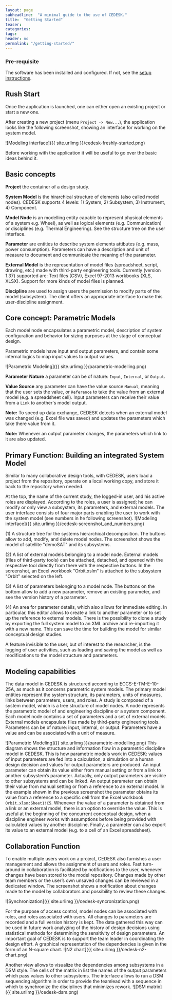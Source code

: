 ```yaml
---
layout: page
subheadline:  "A minimal guide to the use of CEDESK."
title:  "Getting Started"
teaser: 
categories:
tags:
header: no
permalink: "/getting-started/"
---
```


### Pre-requisite

The software has been installed and configured. If not, see the [setup instructions](/documents/CEDESK-Setup.pdf).

## Rush Start
Once the application is launched, one can either open an existing project or start a new one.

After creating a new project (menu `Project -> New...`), the application looks like the following screenshot, showing an interface for working on the system model.

![Modeling interface]({{ site.urlimg }}/cedesk-freshly-started.png)

Before working with the application it will be useful to go over the basic ideas behind it.


## Basic concepts

**Project** the container of a design study.

**System Model** is the hirarchical structure of elements (also called model nodes). CEDESK supports 4 levels: 1) System, 2) Subsystem, 3) Instrument, 4) Component. 

**Model Node** is an modelling entity capable to represent physical elements of a system e.g. Wheel), as well as logical elements (e.g. Communication) or disciplines (e.g. Thermal Engineering). See the structure tree on the user interface.

**Parameter** are entities to describe system elements attibutes (e.g. mass, power consumption). Parameters can have a description and unit of measure to document and communicate the meaning of the parameter.

**External Model** is the representation of model files (spreadsheet, script, drawing, etc.) made with third-party engineering tools. Currently (version 1.37) supported are: Text files (CSV), Excel 97-2013 workbooks (XLS, XLSX). Support for more kinds of model files is planned.

**Discipline** are used to assign users the permission to modify parts of the model (subsystem). The client offers an appropriate interface to make this user-discipline assignment.


## Core concept: Parametric Models
Each model node encapsulates a parametric model, description of system configuration and behavior for sizing purposes at the stage of conceptual design.

Parametric models have input and output parameters, and contain some internal logics to map input values to output values.

![Parametric Modeling]({{ site.urlimg }}/parametric-modelling.png)

**Parameter Nature** a parameter can be of nature: `Input`, `Internal`, or `Output`.

**Value Source** any parameter can have the value source `Manual`, meaning that the user sets the value, or `Reference` to take the value from an external model (e.g. a spreadsheet cell). Input parameters can receive their value from a `Link` to another's model output.

**Note:** To speed up data exchange, CEDESK detects when an external model was changed (e.g. Excel file was saved) and updates the parameters which take there value from it.

**Note:** Whenever an output parameter changes, the parameters which link to it are also updated.

## Primary Function: Building an integrated System Model

Similar to many collaborative design tools, with CEDESK, users load a
project from the repository, operate on a local working copy, and store it back to the repository when needed. 

At the top, the name of the current study, the logged-in user, and his active roles are displayed.
According to the roles, a user is assigned; he can modify or only view a subsystem, its parameters, and external models.
The user interface consists of four major parts enabling the user to work with the system model (see numbers in he following screenshot).
![Modeling interface]({{ site.urlimg }}/cedesk-screenshot_and_numbers.png)

(1) A structure tree for the systems hierarchical decomposition. The
buttons allow to add, modify, and delete model nodes. The screenshot shows the model of satellite "demoSAT" and its subsystems.

(2) A list of external models belonging to a model node. External models (files of third-party tools) can be attached, detached, and opened with the respective tool directly from there with the respective buttons. In the screenshot, an Excel workbook "Orbit.xslm" is attached to the subsystem "Orbit" selected on the left.

(3) A list of parameters belonging to a model node. The buttons on the bottom allow to add a
new parameter, remove an existing parameter, and see the version history of a parameter.

(4) An area for parameter details, which also allows for immediate editing. In particular, this editor allows to create a link to another parameter or to set up the reference to external models. There is the possibility to clone a study by exporting the full system model to an XML archive and re-importing it with a new name. This can save the time for building the model for similar conceptual design studies.

A feature invisible to the user, but of interest to the researcher, is the logging of user activities, such as loading and saving the model as well as modifications to the model structure and parameters.

## Modeling capabilities
The data model in CEDESK is structured according to ECCS-E-TM-E-10-25A, as much as it concerns
parametric system models. The primary model entities represent the system structure, its
parameters, units of measures, links between parameters, users, and roles.
A study is composed of a system model, which is a tree structure of model nodes. A node
represents the parametric model of and engineering discipline or a system component. Each model
node contains a set of parameters and a set of external models. External models encapsulate files
made by third-party engineering tools. Parameters can be of nature: input, internal, or output.
Parameters have a value and can be associated with a unit of measure.

![Parametric Modeling]({{ site.urlimg }}/parametric-modelling.png)
This diagram shows the structure and information flow in a parametric discipline model in CEDESK.
This is how parametric models work in CEDESK: values of input parameters are fed
into a calculation, a simulation or a human design decision and values for output parameters are produced.
An input parameter can obtain its value either from manual setting or from a link to another
subsystem’s parameter. Actually, only output parameters are visible to other subsystems and can be linked. An output parameter can obtain their value from manual setting or from a reference to an external model. In the example shown in the previous screenshot the parameter obtains its value from a reference to a specific cell from the Excel workbook `Orbit.xlsm:Sheet1!C5`. Whenever the value of a parameter is obtained from a link or an external model, there is an option to override the value.
This is useful at the beginning of the concurrent conceptual design, when a discipline engineer works with assumptions before being provided with calculated values by another discipline. Finally, a parameter can also export its value to an external model (e.g. to a cell of an Excel spreadsheet).

## Collaboration Function
To enable multiple users work on a project, CEDESK also furnishes a user management and allows
the assignment of users and roles. Fast turn-around in collaboration is facilitated by notifications to
the user, whenever changes have been stored to the model repository.
Changes made by other team members or the user’s own unsaved changes can be reviewed in a
dedicated window.
The screenshot shows a notification about changes made to the model by collaborators
and possibility to review these changes.

![Synchronization]({{ site.urlimg }}/cedesk-syncronization.png)

For the purpose of access control, model nodes can be associated with roles, and roles associated
with users. All changes to parameters are recorded and a full version history is kept. The data
gathered this way can be used in future work analyzing of the history of design decisions using
statistical methods for determining the sensitivity of design parameters.
An important goal of CEDESK is to support the team leader in coordinating the design effort. A
graphical representation of the dependencies is given in the form of an N-square chart.
![N2 chart]({{ site.urlimg }}/cedesk-n2-chart.png)

Another view allows to visualize the dependencies among subsystems in a DSM style. The
cells of the matrix in list the names of the output parameters which pass values to
other subsystems. The interface allows to run a DSM sequencing algorithm in order to provide the teamlead with a sequence in which to synchronize the disciplines that minimizes rework.
![DSM matrix]({{ site.urlimg }}/cedesk-dsm.png)
	




